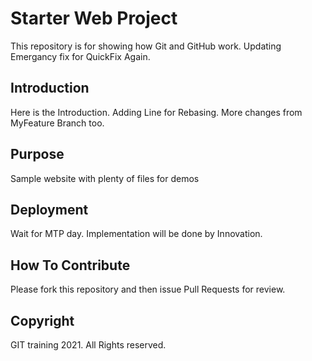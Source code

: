 # Starter Web Project

This repository is for showing how Git and GitHub work. Updating Emergancy fix for QuickFix Again.

## Introduction 
Here is the Introduction. Adding Line for Rebasing. More changes from MyFeature Branch too.

## Purpose
Sample website with plenty of files for demos

## Deployment 
Wait for MTP day. Implementation will be done by Innovation.

## How To Contribute

Please fork this repository and then issue Pull Requests for review.

## Copyright

GIT training 2021. All Rights reserved.